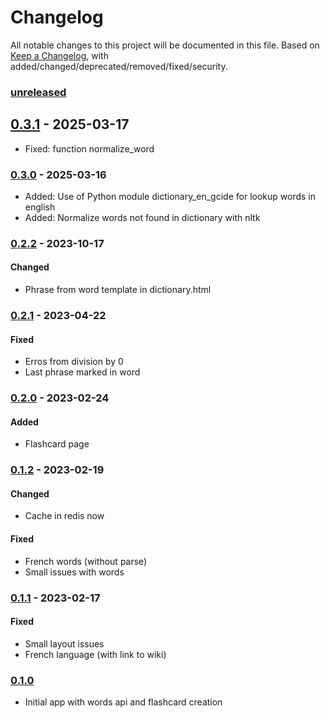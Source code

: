 # Changelog

All notable changes to this project will be documented in this file. Based on [Keep a Changelog](https://keepachangelog.com/en/1.0.0/), with added/changed/deprecated/removed/fixed/security.

### [unreleased]
## [0.3.1] - 2025-03-17
* Fixed: function normalize_word

### [0.3.0] - 2025-03-16
* Added: Use of Python module dictionary_en_gcide for lookup words in english
* Added: Normalize words not found in dictionary with nltk

### [0.2.2] - 2023-10-17

#### Changed
- Phrase from word template in dictionary.html

### [0.2.1] - 2023-04-22

#### Fixed
- Erros from division by 0
- Last phrase marked in word

### [0.2.0] - 2023-02-24

#### Added
* Flashcard page

### [0.1.2] - 2023-02-19

#### Changed
- Cache in redis now

#### Fixed
- French words (without parse)
- Small issues with words

### [0.1.1] - 2023-02-17
#### Fixed
- Small layout issues
- French language (with link to wiki)

### [0.1.0]

- Initial app with words api and flashcard creation

[unreleased]: https://github.com/leafarlins/gokopa/compare/v0.3.1...HEAD
[0.3.1]: https://github.com/leafarlins/lang/compare/v0.3.0..0.3.1/
[0.3.0]: https://github.com/leafarlins/lang/compare/v0.2.2..0.3.0/
[0.2.2]: https://github.com/leafarlins/lang/compare/v0.2.1..0.2.2/
[0.2.1]: https://github.com/leafarlins/lang/compare/v0.2.0..0.2.1/
[0.2.0]: https://github.com/leafarlins/lang/compare/v0.1.2..0.2.0/
[0.1.2]: https://github.com/leafarlins/lang/compare/v0.1.1..0.1.2/
[0.1.1]: https://github.com/leafarlins/lang/compare/v0.1.0..0.1.1/
[0.1.0]: https://github.com/leafarlins/gokopa/releases/tag/v0.1.0